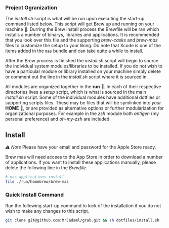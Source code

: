 ### Project Ogranization

The *install.sh* script is what will be run upon executing the start-up command listed below.
This script will get Brew up and running on your machine 🍻.
Durring the Brew install process the Brewfile will be ran which installs a number of binarys, libraries and applications.
It is recommended that you look over this file and the supporting *brew-casks* and *brew-mas* files to customize the setup to your liking.
Do note that Xcode is one of the items added in the `mas` bundle and can take quite a while to install.

After the Brew process is finished the *install.sh* script will begin to source the individual system modules/libraries to be installed.
If you do not wish to have a particular module or library installed on your machine simply delete or comment out the line in the *install.sh* script where it is sourced in.

All modules are organized together in the **run** 📂.
In each of their respective directories lives a *setup* script, which is what is sourced in the main *install.sh* script.
Some of the individual modules have additional dotfiles or supporting scripts files.
These may be files that will be symlinked into *your* **HOME** 📂,
or are provided as alternative options or further modularization for organizational purposes.
For example in the *zsh* module both *antigen* (my personal preference) and *oh-my-zsh* are included.

## Install

*⚠️ Note*
Please have your email and password for the Apple Store ready.

Brew mas will need accees to the App Store in order to download a number of applications.
If you want to install these applications manually, please delete the following line in the *Brewfile*.

```sh
# mas applications install
file ./run/homebrew/brew-mas
```

### Quick Install Command

Run the following start-up command to kick of the installation if you do not wish to make any changes to this script.

```sh
git clone git@github.com:MrJadaml/grab.git && sh dotfiles/install.sh
```
